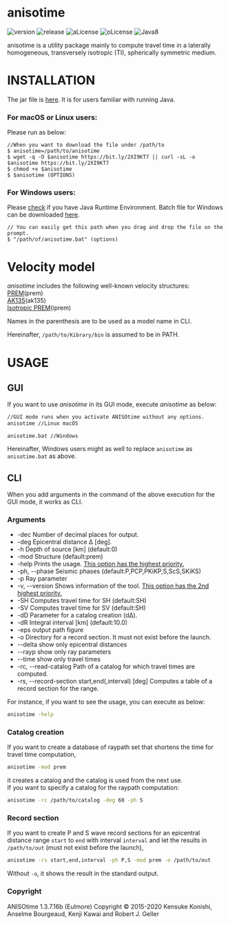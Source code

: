 # anisotime


![version](https://img.shields.io/badge/version-1.3.7-yellow.svg)
![release](https://img.shields.io/badge/release-Eulmore-yellow.svg)
![aLicense](https://img.shields.io/badge/license-Apache--2-blue.svg?style=flat)
![oLicense](https://img.shields.io/badge/license-Oracle-blue.svg?style=flat)
![Java8](https://img.shields.io/badge/dependencies-JRE%208-brightgreen.svg)

anisotime is a utility package mainly to compute travel time in a laterally homogeneous, transversely isotropic (TI), spherically symmetric medium.

# INSTALLATION

The jar file is [here](http://bit.ly/2PWypQY). It is for users familiar with running Java.

### For macOS or Linux users:
 
Please run as below:

    //When you want to download the file under /path/to 
    $ anisotime=/path/to/anisotime
    $ wget -q -O $anisotime https://bit.ly/2XI9KT7 || curl -sL -o $anisotime https://bit.ly/2XI9KT7
    $ chmod +x $anisotime
    $ $anisotime (OPTIONS)

### For Windows users:

Please [check](https://java.com/ja/download/installed8.jsp) if you have Java Runtime Environment.
Batch file for Windows can be downloaded [here](https://bit.ly/2QUnqJr).

    // You can easily get this path when you drag and drop the file on the prompt.
    $ "/path/of/anisotime.bat" (options)

# Velocity model
*anisotime* includes the following well-known velocity structures:  
[PREM](http://ds.iris.edu/ds/products/emc-prem/)(prem)  
[AK135](http://ds.iris.edu/ds/products/emc-ak135-f/)(ak135)  
[Isotropic PREM](http://www.sciencedirect.com/science/article/pii/0031920181900467)(iprem)

Names in the parenthesis are to be used as a model name in CLI.

Hereinafter, ```/path/to/Kibrary/bin``` is assumed to be in PATH.

# USAGE
## GUI
If you want to use *anisotime* in its GUI mode, execute *anisotime* as below:
``` bash
//GUI mode runs when you activate ANISOtime without any options.
anisotime //Linux macOS
```

```windows
anisotime.bat //Windows
```

Hereinafter, Windows users might as well to replace ```anisotime``` as ```anisotime.bat``` as above.


## CLI
When you add arguments in the command of the above execution for the GUI mode,
it works as CLI.

### Arguments
* -dec <arg> Number of decimal places for output.
* -deg <arg> Epicentral distance &Delta; [deg].
* -h <arg>   Depth of source [km] (default:0)
* -mod <arg> Structure (default:prem)
* -help Prints the usage. <u>This option has the highest priority.</u>
* -ph, --phase <arg> Seismic phases (default:P,PCP,PKiKP,S,ScS,SKiKS)
* -p <arg> Ray parameter
* -v, --version Shows information of the tool. <u>This option has the 2nd highest priority.</u>
* -SH Computes travel time for SH (default:SH)
* -SV Computes travel time for SV (default:SH)
* -dD <arg> Parameter for a catalog creation (dΔ).
* -dR <arg> Integral interval [km] (default:10.0)
* -eps  output path figure
* -o <arg> Directory for a record section. It must not exist before the launch.
* --delta  show only epicentral distances
* --rayp   show only ray parameters
* --time     show only travel times
* -rc, --read-catalog <arg> Path of a catalog for which travel times are computed.
* -rs, --record-section <arg>   start,end(,interval) [deg] Computes a table of a record section for the range.

  

For instance, if you want to see the usage, you can execute as below:
``` bash
anisotime -help
```

### Catalog creation
If you want to create a database of raypath set that shortens the time for travel time computation,
``` bash
anisotime -mod prem
```
it creates a catalog and the catalog is used from the next use.  
If you want to specify a catalog for the raypath computation:
``` bash
anisotime -rc /path/to/catalog -deg 60 -ph S
```

### Record section
If you want to create P and S wave record sections for an epicentral distance range ```start``` to ```end``` with interval ```interval``` and let the results in ```/path/to/out``` (must not exist before the launch),
```bash
anisotime -rs start,end,interval -ph P,S -mod prem -o /path/to/out
```
Without ```-o```, it shows the result in the standard output.


### Copyright
ANISOtime 1.3.7.16b (Eulmore) Copyright © 2015-2020 Kensuke Konishi, Anselme Bourgeaud, Kenji Kawai and Robert J. Geller 

 
